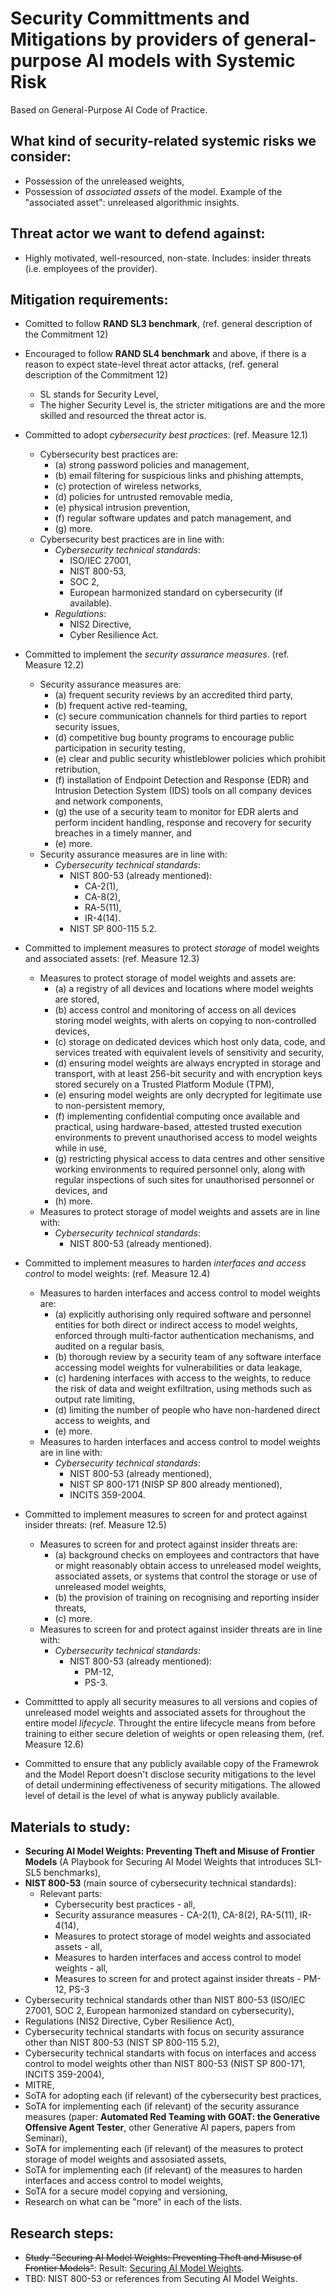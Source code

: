 # Security Committments and Mitigations by providers of general-purpose AI models with Systemic Risk
Based on General-Purpose AI Code of Practice.

## What kind of security-related systemic risks we consider:
- Possession of the unreleased weights,
- Possession of *associated assets* of the model. Example of the "associated asset": unreleased algorithmic insights.

## Threat actor we want to defend against:
- Highly motivated, well-resourced, non-state. Includes: insider threats (i.e. employees of the provider).

## Mitigation requirements:
- Comitted to follow **RAND SL3 benchmark**, 
(ref. general description of the Commitment 12)
- Encouraged to follow **RAND SL4 benchmark** and above, if there is a reason to expect state-level threat actor attacks, 
(ref. general description of the Commitment 12)
	+ SL stands for Security Level,
	+ The higher Security Level is, the stricter mitigations are and the more skilled and resourced the threat actor is.
- Committed to adopt *cybersecurity best practices*:
(ref. Measure 12.1)
	+ Cybersecurity best practices are:
		* (a) strong password policies and management,
		* (b) email filtering for suspicious links and phishing attempts,
		* (c) protection of wireless networks,
		* (d) policies for untrusted removable media,
		* (e) physical intrusion prevention, 
		* (f) regular software updates and patch management, and
		* (g) more.
	+ Cybersecurity best practices are in line with:
		* *Cybersecurity technical standards*:
			- ISO/IEC 27001, 
			- NIST 800-53,
			- SOC 2,
			- European harmonized standard on cybersecurity (if available).
		* *Regulations*:
			- NIS2 Directive,
			- Cyber Resilience Act.
- Committed to implement the *security assurance measures*.
(ref. Measure 12.2)
	+ Security assurance measures are:
		* (a) frequent security reviews by an accredited third party,
		* (b) frequent active red-teaming,
		* (c) secure communication channels for third parties to report security issues,
		* (d) competitive bug bounty programs to encourage public participation in security testing,
		* (e) clear and public security whistleblower policies which prohibit retribution,
		* (f) installation of Endpoint Detection and Response (EDR) and Intrusion Detection System (IDS) tools on all company devices and network components,
		* (g) the use of a security team to monitor for EDR alerts and perform incident handling, response and recovery for security breaches in a timely manner, and
		* (e) more.
	+ Security assurance measures are in line with:
		* *Cybersecurity technical standards*:
			- NIST 800-53 (already mentioned):
				+ CA-2(1),
				+ CA-8(2),
				+ RA-5(11),
				+ IR-4(14).
			- NIST SP 800-115 5.2.
- Committed to implement measures to protect *storage* of model weights and associated assets:
(ref. Measure 12.3)
	+ Measures to protect storage of model weights and assets are:
		* (a) a registry of all devices and locations where model weights are stored,
		* (b) access control and monitoring of access on all devices storing model weights, with alerts on copying to non-controlled devices,
		* (c) storage on dedicated devices which host only data, code, and services treated with equivalent levels of sensitivity and security,
		* (d) ensuring model weights are always encrypted in storage and transport, with at least 256-bit security and with encryption keys stored securely on a Trusted Platform Module (TPM),
		* (e) ensuring model weights are only decrypted for legitimate use to non-persistent memory,
		* (f) implementing confidential computing once available and practical, using hardware-based, attested trusted execution environments to prevent unauthorised access to model weights while in use,
		* (g) restricting physical access to data centres and other sensitive working environments to required personnel only, along with regular inspections of such sites for unauthorised personnel or devices, and
		* (h) more.
	+ Measures to protect storage of model weights and assets are in line with:
		* *Cybersecurity technical standards*:
			- NIST 800-53 (already mentioned).
- Committed to implement measures to harden *interfaces and access control* to model weights:
(ref. Measure 12.4)
	+ Measures to harden interfaces and access control to model weights are:
		* (a) explicitly authorising only required software and personnel entities for both direct or indirect access to model weights, enforced through multi-factor authentication mechanisms, and audited on a regular basis,
		* (b) thorough review by a security team of any software interface accessing model weights for vulnerabilities or data leakage,
		* (c) hardening interfaces with access to the weights, to reduce the risk of data and weight exfiltration, using methods such as output rate limiting,
		* (d) limiting the number of people who have non-hardened direct access to weights, and
		* (e) more.
	+ Measures to harden interfaces and access control to model weights are in line with:
		* *Cybersecurity technical standards*:
			- NIST 800-53 (already mentioned),
			- NIST SP 800-171 (NISP SP 800 already mentioned),
			- INCITS 359-2004.
- Committed to implement measures to screen for and protect against insider threats:
(ref. Measure 12.5)
	+ Measures to screen for and protect against insider threats are:
		* (a) background checks on employees and contractors that have or might reasonably obtain access to unreleased model weights, associated assets, or systems that control the storage or use of unreleased model weights,
		* (b) the provision of training on recognising and reporting insider threats,
		* (c) more.
	+ Measures to screen for and protect against insider threats are in line with:
		* *Cybersecurity technical standards*:
			- NIST 800-53 (already mentioned):
				+ PM-12,
				+ PS-3.
- Committted to apply all security measures to all versions and copies of unreleased model weights and associated assets for throughout the entire model *lifecycle*. Throught the entire lifecycle means from before training to either secure deletion of weights or open releasing them,
(ref. Measure 12.6)

- Committed to ensure that any publicly available copy of the Framewrok and the Model Report doesn't disclose security mitigations to the level of detail undermining effectiveness of security mitigations. The allowed level of detail is the level of what is anyway publicly available.

## Materials to study:
- **Securing AI Model Weights: Preventing Theft and Misuse of Frontier Models** (A Playbook for Securing AI Model Weights that introduces SL1-SL5 benchmarks),
- **NIST 800-53** (main source of cybersecurity technical standards):
	+ Relevant parts:
		* Cybersecurity best practices - all,
		* Security assurance measures - CA-2(1), CA-8(2), RA-5(11), IR-4(14),
		* Measures to protect storage of model weights and associated assets - all,
		* Measures to harden interfaces and access control to model weights - all,
		* Measures to screen for and protect against insider threats - PM-12, PS-3
- Cybersecurity technical standards other than NIST 800-53 (ISO/IEC 27001, SOC 2, European harmonized standard on cybersecurity),
- Regulations (NIS2 Directive, Cyber Resilience Act),
- Cybersecurity technical standarts with focus on security assurance other than NIST 800-53 (NIST SP 800-115 5.2),
- Cybersecurity technical standarts with focus on interfaces and access control to model weights other than NIST 800-53 (NIST SP 800-171, INCITS 359-2004),
- MITRE,
- SoTA for adopting each (if relevant) of the cybersecurity best practices,
- SoTA for implementing each (if relevant) of the security assurance measures (paper: **Automated Red Teaming with GOAT: the Generative Offensive Agent Tester**, other Generative AI papers, papers from Seminari),
- SoTA for implementing each (if relevant) of the measures to protect storage of model weights and assosiated assets,
- SoTA for implementing each (if relevant) of the measures to harden interfaces and access control to model weights,
- SoTA for a secure model copying and versioning,
- Research on what can be "more" in each of the lists.

## Research steps:
- ~~Study "Securing AI Model Weights: Preventing Theft and Misuse of Frontier Models"~~: Result: [Securing AI Model Weights](https://github.com/olga-sorokoletova/Security-Mitigations/tree/main/Securing%20AI%20Model%20Weights).
- TBD: NIST 800-53 or references from Secuting AI Model Weights.
